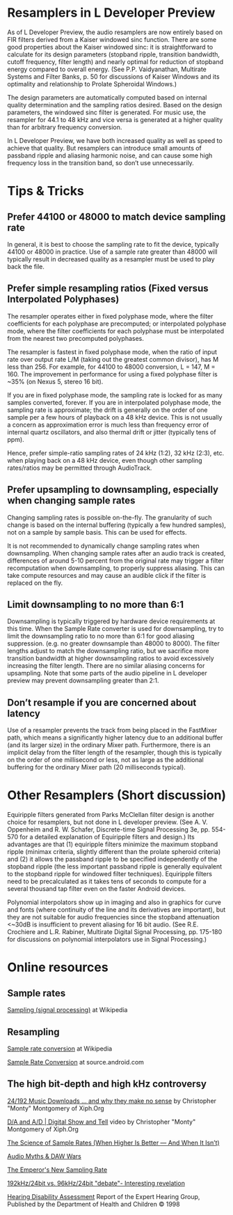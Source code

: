 # Resamplers in L Developer Preview #

As of L Developer Preview, the audio resamplers are now entirely based
on FIR filters derived from a Kaiser windowed sinc function. There
are some good properties about the Kaiser windowed sinc:  it is
straightforward to calculate for its design parameters (stopband
ripple, transition bandwidth, cutoff frequency, filter length) and
nearly optimal for reduction of stopband energy compared to overall
energy. (See P.P. Vaidyanathan, Multirate Systems and Filter Banks, p. 50
for discussions of Kaiser Windows and its optimality and relationship
to Prolate Spheroidal Windows.)

The design parameters are automatically computed based on internal
quality determination and the sampling ratios desired. Based on the
design parameters, the windowed sinc filter is generated.  For music use,
the resampler for 44.1 to 48 kHz and vice versa is generated at a higher
quality than for arbitrary frequency conversion.

In L Developer Preview, we have both increased quality as well as speed
to achieve that quality.  But resamplers can introduce small amounts
of passband ripple and aliasing harmonic noise, and can cause some high
frequency loss in the transition band, so don’t use unnecessarily.

# Tips & Tricks #

## Prefer 44100 or 48000 to match device sampling rate ##
In general, it is best to choose the sampling rate to fit the device,
typically 44100 or 48000 in practice.  Use of a sample rate greater than
48000 will typically result in decreased quality as a resampler must be
used to play back the file.

## Prefer simple resampling ratios (Fixed versus Interpolated Polyphases) ##
The resampler operates either in fixed polyphase mode, where the
filter coefficients for each polyphase are precomputed; or interpolated
polyphase mode, where the filter coefficients for each polyphase must
be interpolated from the nearest two precomputed polyphases.

The resampler is fastest in fixed polyphase mode, when the ratio of input
rate over output rate L/M  (taking out the greatest common divisor),
has M less than 256.  For example, for 44100 to 48000 conversion, L = 147,
M = 160.  The improvement in performance for using a fixed polyphase
filter is ~35% (on Nexus 5, stereo 16 bit).

If you are in fixed polyphase mode, the sampling rate is locked for as
many samples converted, forever.  If you are in interpolated polyphase
mode, the sampling rate is approximate; the drift is generally on the
order of one sample per a few hours of playback on a 48 kHz device.
This is not usually a concern as approximation error is much less than
frequency error of internal quartz oscillators, and also thermal drift
or jitter (typically tens of ppm).

Hence, prefer simple-ratio sampling rates of 24 kHz (1:2), 32 kHz (2:3),
etc. when playing back on a 48 kHz device, even though other sampling
rates/ratios may be permitted through AudioTrack.

## Prefer upsampling to downsampling, especially when changing sample rates ##
Changing sampling rates is possible on-the-fly.  The granularity of
such change is based on the internal buffering (typically a few hundred
samples), not on a sample by sample basis.  This can be used for effects.

It is not recommended to dynamically change sampling rates when
downsampling.  When changing sample rates after an audio track is
created, differences of around 5-10 percent from the original rate may
trigger a filter recomputation when downsampling, to properly suppress
aliasing. This can take compute resources and may cause an audible click
if the filter is replaced on the fly.

## Limit downsampling to no more than 6:1 ##
Downsampling is typically triggered by hardware device requirements
at this time. When the Sample Rate converter is used for downsampling,
try to limit the downsampling ratio to no more than 6:1 for good aliasing
suppression. (e.g. no greater downsample than 48000 to 8000).  The filter
lengths adjust to match the downsampling ratio, but we sacrifice more
transition bandwidth at higher downsampling ratios to avoid excessively
increasing the filter length. There are no similar aliasing concerns for
upsampling.  Note that some parts of the audio pipeline in L developer
preview may prevent downsampling greater than 2:1.

## Don’t resample if you are concerned about latency ##
Use of a resampler prevents the track from being placed in the FastMixer
path, which means a significantly higher latency due to an additional
buffer (and its larger size) in the ordinary Mixer path. Furthermore,
there is an implicit delay from the filter length of the resampler,
though this is typically on the order of one millisecond or less,
not as large as the additional buffering for the ordinary Mixer path
(20 milliseconds typical).

# Other Resamplers (Short discussion) #

Equiripple filters generated from Parks McClellan filter design is
another choice for resamplers, but not done in L developer preview. (See
A. V. Oppenheim and R. W. Schafer, Discrete-time Signal Processing 3e,
pp. 554-570 for a detailed explanation of Equiripple filters and design.)
Its advantages are that (1) equiripple filters minimize the maximum
stopband ripple (minimax criteria, slightly different than the prolate
spheroid criteria) and (2) it allows the passband ripple to be specified
independently of the stopband ripple (the less important passband
ripple is generally equivalent to the stopband ripple for windowed
filter techniques).  Equiripple filters need to be precalculated as it
takes tens of seconds to compute for a several thousand tap filter even
on the faster Android devices.

Polynomial interpolators show up in imaging and also in graphics for
curve and fonts (where continuity of the line and its derivatives are
important), but they are not suitable for audio frequencies since the
stopband attenuation <~30dB is insufficient to prevent aliasing for 16
bit audio. (See R.E. Crochiere and L.R. Rabiner, Multirate Digital Signal
Processing, pp. 175-180 for discussions on polynomial interpolators use
in Signal Processing.)

# Online resources #
## Sample rates ##

[Sampling (signal processing)](http://en.wikipedia.org/wiki/Sampling_(signal_processing)) at Wikipedia

## Resampling ##

[Sample rate conversion](http://en.wikipedia.org/wiki/Sample_rate_conversion) at Wikipedia

[Sample Rate Conversion](http://source.android.com/devices/audio_src.html) at source.android.com

## The high bit-depth and high kHz controversy ##

[24/192 Music Downloads ... and why they make no sense](http://people.xiph.org/~xiphmont/demo/neil-young.html)
by Christopher "Monty" Montgomery of Xiph.Org

[D/A and A/D | Digital Show and Tell](https://www.youtube.com/watch?v=cIQ9IXSUzuM)
video by Christopher "Monty" Montgomery of Xiph.Org

[The Science of Sample Rates (When Higher Is Better — And When It Isn’t)](http://www.trustmeimascientist.com/2013/02/04/the-science-of-sample-rates-when-higher-is-better-and-when-it-isnt/)

[Audio Myths & DAW Wars](http://www.image-line.com/support/FLHelp/html/app_audio.htm)

[The Emperor's New Sampling Rate](http://mixonline.com/recording/mixing/audio_emperors_new_sampling/)

[192kHz/24bit vs. 96kHz/24bit "debate"- Interesting revelation](http://forums.stevehoffman.tv/threads/192khz-24bit-vs-96khz-24bit-debate-interesting-revelation.317660/)

[Hearing Disability Assessment](http://www.dohc.ie/publications/pdf/hearing.pdf?direct=1)
Report of the Expert Hearing Group, Published by the Department of Health and Children © 1998